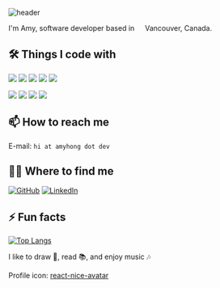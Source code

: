 ![header](https://capsule-render.vercel.app/api?type=waving&fontAlign=77&fontAlignY=40&height=200&section=header&text=Hi%20there%20👋🏻&color=gradient)

I'm Amy, software developer based in <img src="https://cdn-icons-png.flaticon.com/512/197/197430.png" width="13"/> Vancouver, Canada. 

## 🛠 Things I code with

<img src="https://img.shields.io/badge/Ruby-CC342D?style=flat-square&logo=Ruby&logoColor=white"/> <img src="https://img.shields.io/badge/Ruby on Rails-CC0000?style=flat-square&logo=RubyOnRails&logoColor=white"/> <img src="https://img.shields.io/badge/Python-3776AB?style=flat-square&logo=Python&logoColor=white"/> <img src="https://img.shields.io/badge/PostgreSQL-4169E1?style=flat-square&logo=PostgreSQL&logoColor=white"/> <img src="https://img.shields.io/badge/Git-F05032?style=flat-square&logo=Git&logoColor=white"/>

<img src="https://img.shields.io/badge/JavaScript-F7DF1E?style=flat-square&logo=JavaScript&logoColor=black"/> <img src="https://img.shields.io/badge/CoffeeScript-2F2625?style=flat-square&logo=CoffeeScript&logoColor=white"/> <img src="https://img.shields.io/badge/Backbone.js-0071B5?style=flat-square&logo=Backbone.js&logoColor=white"/> <img src="https://img.shields.io/badge/OpenSSL-721412?style=flat-square&logo=OpenSSL&logoColor=white"/>

## 📫 How to reach me

E-mail: `hi at amyhong dot dev`

## 👋🏻 Where to find me

<a href="https://github.com/AmyHong0502" rel="noopener noreferrer nofollow" target="_blank"><img alt="GitHub" src="https://img.shields.io/badge/GitHub-%2312100E.svg?&style=for-the-badge&logo=Github&logoColor=white" /></a> <a href="https://www.linkedin.com/in/AmyHong0502" rel="noopener noreferrer nofollow" target="_blank"><img alt="LinkedIn" src="https://img.shields.io/badge/linkedin-%230077B5.svg?&style=for-the-badge&logo=linkedin&logoColor=white" /></a> 

## ⚡️ Fun facts

[![Top Langs](https://github-readme-stats.vercel.app/api/top-langs/?username=AmyHong0502&layout=compact)](https://github.com/anuraghazra/github-readme-stats)

I like to draw 🎨, read 📚, and enjoy music 🎶

Profile icon: [react-nice-avatar](https://github.com/dapilab/react-nice-avatar)
